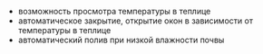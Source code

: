 - возможность просмотра температуры в теплице
- автоматическое закрытие, открытие окон в зависимости от температуры в теплице
- автоматический полив при низкой влажности почвы
